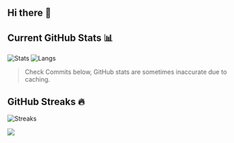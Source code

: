 ## Hi there 👋

<!--
**rajeshj11/rajeshj11** is a ✨ _special_ ✨ repository because its `README.md` (this file) appears on your GitHub profile.

Here are some ideas to get you started:

- 🔭 I’m currently working on ...
- 🌱 I’m currently learning ...
- 👯 I’m looking to collaborate on ...
- 🤔 I’m looking for help with ...
- 💬 Ask me about ...
- 📫 How to reach me: ...
- 😄 Pronouns: ...
- ⚡ Fun fact: ...
-->

## Current GitHub Stats 📊
![Stats](https://github-readme-stats.vercel.app/api?username=rajeshj11&show_icons=true&hide_border=false&theme=jolly&count_private=true&include_all_commits=true)
![Langs](https://github-readme-stats.vercel.app/api/top-langs/?username=rajeshj11&show_icons=true&hide_border=false&theme=jolly&count_private=true&include_all_commits=true&layout=compact)
> Check Commits below, GitHub stats are sometimes inaccurate due to caching.

## GitHub Streaks 🔥
![Streaks](http://github-readme-streak-stats.herokuapp.com?user=rajeshj11&theme=jolly&date_format=j%20M%5B%20Y%5D)


<a href="https://visitcount.itsvg.in">
  <img src="https://visitcount.itsvg.in/api?id=rajeshj11&label=Profile%20Views&color=0&icon=0&pretty=false" />
</a>
